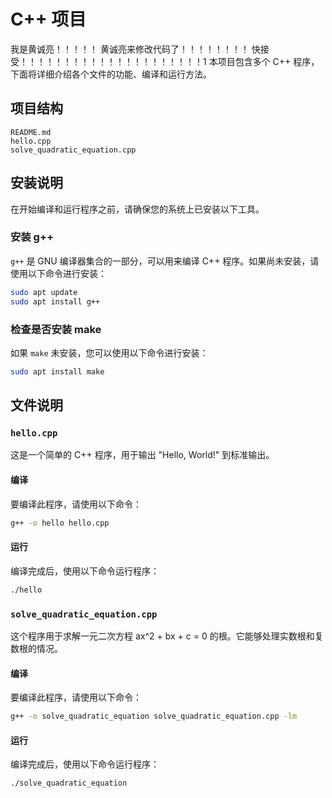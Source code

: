 # C++ 项目
我是黄诚亮！！！！！
黄诚亮来修改代码了！！！！！！！！
快接受！！！！！！！！！！！！！！！！！！！！！1
本项目包含多个 C++ 程序，下面将详细介绍各个文件的功能、编译和运行方法。

## 项目结构
```plaintext
README.md
hello.cpp
solve_quadratic_equation.cpp
```

## 安装说明

在开始编译和运行程序之前，请确保您的系统上已安装以下工具。

### 安装 g++
`g++` 是 GNU 编译器集合的一部分，可以用来编译 C++ 程序。如果尚未安装，请使用以下命令进行安装：

```bash
sudo apt update
sudo apt install g++
```

### 检查是否安装 make
如果 `make` 未安装，您可以使用以下命令进行安装：

```bash
sudo apt install make
```

## 文件说明

### `hello.cpp`
这是一个简单的 C++ 程序，用于输出 "Hello, World!" 到标准输出。

#### 编译
要编译此程序，请使用以下命令：
```bash
g++ -o hello hello.cpp
```

#### 运行
编译完成后，使用以下命令运行程序：
```bash
./hello
```

### `solve_quadratic_equation.cpp`
这个程序用于求解一元二次方程 ax^2 + bx + c = 0 的根。它能够处理实数根和复数根的情况。

#### 编译
要编译此程序，请使用以下命令：
```bash
g++ -o solve_quadratic_equation solve_quadratic_equation.cpp -lm
```

#### 运行
编译完成后，使用以下命令运行程序：
```bash
./solve_quadratic_equation
```